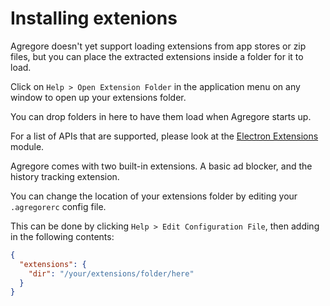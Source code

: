 # Installing extenions

Agregore doesn't yet support loading extensions from app stores or zip files, but you can place the extracted extensions inside a folder for it to load.

Click on `Help > Open Extension Folder` in the application menu on any window to open up your extensions folder.

You can drop folders in here to have them load when Agregore starts up.

For a list of APIs that are supported, please look at the [Electron Extensions](https://github.com/sentialx/electron-extensions/issues/14) module.

Agregore comes with two built-in extensions. A basic ad blocker, and the history tracking extension.

You can change the location of your extensions folder by editing your `.agregorerc` config file.

This can be done by clicking `Help > Edit Configuration File`, then adding in the following contents:

```json
{
  "extensions": {
    "dir": "/your/extensions/folder/here"
  }
}
```
